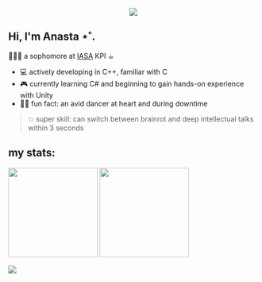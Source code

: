 <p align="center">
  <img src="https://capsule-render.vercel.app/api?type=waving&color=0:c37cf2,100:090747&height=140&section=header&text=𝐒𝐩𝐞𝐚𝐤%20𝐘𝐨𝐮𝐫𝐬𝐞𝐥𝐟&fontSize=20&fontColor=e6ca7e&fontAlignY=30"/>
</p> 

## Hi, I'm Anasta ⋆˚.
👩🏻‍💻 a sophomore at [IASA](https://kpi.ua/en/iasa) KPI ☕︎

- 💻 actively developing in C++, familiar with C
- 🎮 currently learning C# and beginning to gain hands-on experience with Unity
- 🤸‍♀️ fun fact: an avid dancer at heart and during downtime 
> 💥 super skill: can switch between brainrot and deep intellectual talks within 3 seconds

## my stats:

<p >
  <img height="180em" src="https://github-readme-stats.vercel.app/api?username=knasts&show_icons=true&theme=nightowl&include_all_commits=true&count_private=true" />
  <img height="180em" src="https://github-readme-stats.vercel.app/api/top-langs/?username=knasts&size_weight=0.5&count_weight=0.5&theme=nightowl&layout=donut&include_all_commits=true&count_private=true" />
</p>

<img src="https://capsule-render.vercel.app/api?type=waving&color=0:c37cf2,100:090747&height=140&section=footer" />
</p> 

<!-- ![knasts's GitHub stats](https://github-readme-stats.vercel.app/api?username=knasts&show_icons=true&theme=rose_pine)
<!-- &count_private=true catppuccin_mocha, rose_pine color=0:c37cf2,100:090747  db74d6-->
